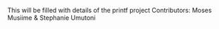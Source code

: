 This will be filled with details of the printf project
Contributors: Moses Musiime & Stephanie Umutoni
